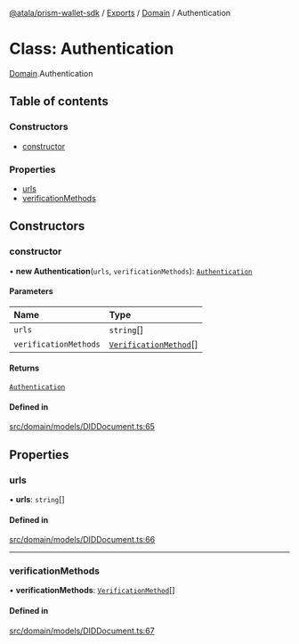 [@atala/prism-wallet-sdk](../README.md) / [Exports](../modules.md) / [Domain](../modules/Domain.md) / Authentication

# Class: Authentication

[Domain](../modules/Domain.md).Authentication

## Table of contents

### Constructors

- [constructor](Domain.Authentication.md#constructor)

### Properties

- [urls](Domain.Authentication.md#urls)
- [verificationMethods](Domain.Authentication.md#verificationmethods)

## Constructors

### constructor

• **new Authentication**(`urls`, `verificationMethods`): [`Authentication`](Domain.Authentication.md)

#### Parameters

| Name | Type |
| :------ | :------ |
| `urls` | `string`[] |
| `verificationMethods` | [`VerificationMethod`](Domain.VerificationMethod.md)[] |

#### Returns

[`Authentication`](Domain.Authentication.md)

#### Defined in

[src/domain/models/DIDDocument.ts:65](https://github.com/input-output-hk/atala-prism-wallet-sdk-ts/blob/a3fc2aa/src/domain/models/DIDDocument.ts#L65)

## Properties

### urls

• **urls**: `string`[]

#### Defined in

[src/domain/models/DIDDocument.ts:66](https://github.com/input-output-hk/atala-prism-wallet-sdk-ts/blob/a3fc2aa/src/domain/models/DIDDocument.ts#L66)

___

### verificationMethods

• **verificationMethods**: [`VerificationMethod`](Domain.VerificationMethod.md)[]

#### Defined in

[src/domain/models/DIDDocument.ts:67](https://github.com/input-output-hk/atala-prism-wallet-sdk-ts/blob/a3fc2aa/src/domain/models/DIDDocument.ts#L67)
